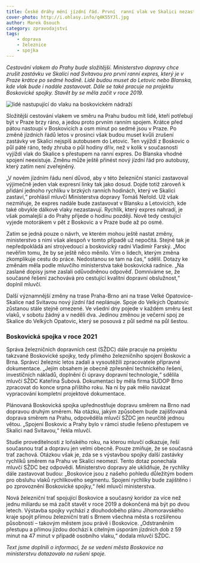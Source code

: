 ```yaml
---
title: České dráhy mění jízdní řád. První  ranní vlak ve Skalici nezastaví
cover-photo: http://i.ohlasy.info/q4K55YJl.jpg
author: Marek Osouch
category: zpravodajství
tags:
    - doprava
    - železnice
    - spojka
---
```


*Cestování vlakem do Prahy bude složitější. Ministerstvo dopravy chce zrušit zastávku ve Skalici nad Svitavou pro první ranní expres, který je v Praze krátce po sedmé hodině. Lidé budou muset do Letovic nebo Blanska, kde vlak bude i nadále zastavovat. Dále se také pracuje na projektu Boskovické spojky. Stavět by se měla začít v roce 2019.*

<img src="http://i.ohlasy.info/q4K55YJ.jpg" alt="lidé nastupující do vlaku na boskovickém nádraží" class="img-responsive img-popup" data-author="Marek Osouch">

Složitější cestování vlakem ve směru na Prahu budou mít lidé, kteří potřebují být v Praze brzy ráno, a jedou proto prvním ranním spojem. Krátce před pátou nastoupí v Boskovicích a osm minut po sedmé jsou v Praze. Po změně jízdních řádů letos v prosinci však budou muset kvůli zrušení zastávky ve Skalici nejspíš autobusem do Letovic. Ten vyjíždí z Boskovic o půl páté ráno, tedy zhruba o půl hodiny dřív, než v kolik v současnosti vyjíždí vlak do Skalice s přestupem na ranní expres. Do Blanska vhodné spojení neexistuje. Změnu může ještě přinést nový jízdní řád pro autobusy, který zatím není zveřejněný.

„V novém jízdním řádu není důvod, aby v této železniční stanici zastavoval výjimečně jeden vlak expresní linky tak jako dosud. Dojde totiž zároveň k přidání jednoho rychlíku v brzkých ranních hodinách, který ve Skalici zastaví,“ prohlásil mluvčí Ministerstva dopravy Tomáš Neřold. Už však nezmiňuje, že expres nadále bude zastavovat v Blansku a Letovicích, kde také obvykle dálkové vlaky nezastavují. Rychlík, který expres nahradí, je však pomalejší a do Prahy přijede o hodinu později. Nově tedy cestující vyjede motorákem v pět z Boskovic a v Praze bude až po osmé.

Zatím se jedná pouze o návrh, ve kterém mohou ještě nastat změny, ministerstvo  s nimi však alespoň v tomto případě už nepočítá. Stejně tak je nepředpokládá ani strojvedoucí a boskovický radní Vladimír Farský. „Moc nevěřím tomu, že by se ještě něco měnilo. Vím o lidech, kterým změna zkomplikuje cestu do práce. Nedostanou se tam na čas,“ sdělil. Dotazy ke změnám měla podle mluvčího ministerstva také boskovická radnice. „Na zaslané dopisy jsme zaslali odůvodněnou odpověď. Domníváme se, že současné řešení zachovává pro cestující kvalitní dopravní obslužnost,“ doplnil mluvčí.

Další významnější změny na trase Praha-Brno ani na trase Velké Opatovice-Skalice nad Svitavou nový jízdní řád neplánuje. Spoje do Velkých Opatovic zůstanou stále stejně omezené. Ve všední dny pojede v každém směru šest vlaků, v sobotu žádný a v neděli dva. Jedinou změnou je večerní spoj ze Skalice do Velkých Opatovic, který se posouvá z půl sedmé na půl šestou.

### Boskovická spojka v roce 2021

Správa železničních dopravních cest (SŽDC) dále pracuje na projektu takzvané Boskovické spojky, tedy přímého železničního spojení Boskovic a Brna. Správci železnic letos zadali a vysoutěžili zpracovatele přípravné dokumentace. „Jejím obsahem je obecně zpřesnění technického řešení, investičních nákladů, doplnění či úpravy dopravní technologie,“ sdělila mluvčí SŽDC Kateřina Šubová. Dokumentaci by měla firma SUDOP Brno zpracovat do konce srpna příštího roku. Na ni by pak mělo navázat vypracování kompletní projektové dokumentace.

Plánovaná Boskovická spojka upřednostňuje dopravu směrem na Brno nad dopravou druhým směrem. Na otázku, jakým způsobem bude zajišťovaná doprava směrem na Prahu, odpověděla mluvčí SŽDC jen neurčitě jednou větou. „Spojení Boskovic a Prahy bylo v rámci studie řešeno přestupem ve Skalici nad Svitavou,“ řekla mluvčí.

Studie proveditelnosti z loňského roku, na kterou mluvčí odkazuje, řeší současnou trať a dopravu jen velmi obecně. Pouze zmiňuje, že se současná trať zachová. Otázkou však je, zda se s výstavbou spojky další zastávky rychlíků směrem na Prahu ve Skalici neomezí. Tento dotaz ponechala mluvčí SŽDC bez odpovědi. Ministerstvo dopravy ale uklidňuje, že rychlíky dále zastavovat budou: „Boskovice jsou z našeho pohledu důležitým bodem pro obsluhu vlaků rychlíkového segmentu. Spojení rychlíky bude zajištěno i po zprovoznění Boskovické spojky,“ řekl mluvčí ministerstva.

Nová železniční trať spojující Boskovice a současný koridor za více než jednu miliardu se má začít stavět v roce 2019 a dokončená má být po dvou letech. Výstavba spojky vychází z dlouhodobého plánu Jihomoravského kraje spojit přímou železniční tratí s Brnem všechna města s rozšířenou působností – takovým městem jsou právě i Boskovice. „Odstraněním přestupu a přímou jízdou dochází k citelným úsporám jízdních dob z 59 minut na 47 minut v případě osobního vlaku,“ dodala mluvčí SŽDC.

*Text jsme doplnili o informaci, že se vedení města Boskovice na ministerstvu dotazovalo na rušení spoje.*

